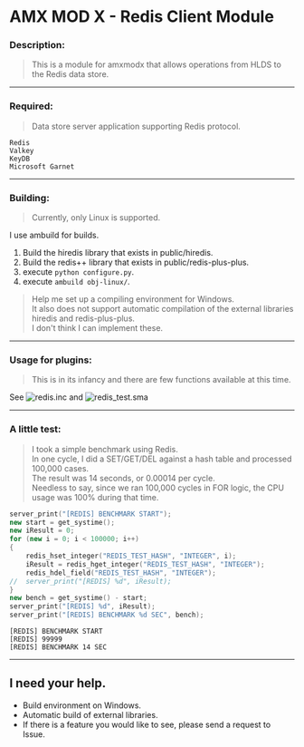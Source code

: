 # AMX MOD X - Redis Client Module
### Description:
> This is a module for amxmodx that allows operations from HLDS to the Redis data store.

---
### Required:
> Data store server application supporting Redis protocol.
```
Redis 
Valkey 
KeyDB 
Microsoft Garnet
```

---
### Building:
> Currently, only Linux is supported. <br>

I use ambuild for builds.

  1. Build the hiredis library that exists in public/hiredis.
  2. Build the redis++ library that exists in public/redis-plus-plus.
  3. execute `python configure.py`.
  4. execute `ambuild obj-linux/`.

> Help me set up a compiling environment for Windows.<br/>
> It also does not support automatic compilation of the external libraries hiredis and redis-plus-plus.<br/>
> I don't think I can implement these.

---
### Usage for plugins:
> This is in its infancy and there are few functions available at this time.

See ![redis.inc](redis.inc) and ![redis_test.sma](redis_test.sma)

---
### A little test:
> I took a simple benchmark using Redis.<br/>
> In one cycle, I did a SET/GET/DEL against a hash table and processed 100,000 cases.<br/>
> The result was 14 seconds, or 0.00014 per cycle.<br/>
> Needless to say, since we ran 100,000 cycles in FOR logic, the CPU usage was 100% during that time.
```C++
server_print("[REDIS] BENCHMARK START");
new start = get_systime();
new iResult = 0;
for (new i = 0; i < 100000; i++)
{
    redis_hset_integer("REDIS_TEST_HASH", "INTEGER", i);
    iResult = redis_hget_integer("REDIS_TEST_HASH", "INTEGER");
    redis_hdel_field("REDIS_TEST_HASH", "INTEGER");
//  server_print("[REDIS] %d", iResult);
}
new bench = get_systime() - start;
server_print("[REDIS] %d", iResult);
server_print("[REDIS] BENCHMARK %d SEC", bench);
```
```
[REDIS] BENCHMARK START
[REDIS] 99999
[REDIS] BENCHMARK 14 SEC
```

---
## I need your help.
- Build environment on Windows.
- Automatic build of external libraries.
- If there is a feature you would like to see, please send a request to Issue.
